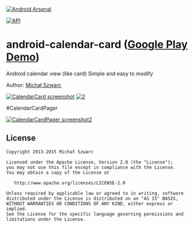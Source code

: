 [![Android Arsenal](https://img.shields.io/badge/Android%20Arsenal-android--calendar--card-brightgreen.svg?style=flat)](http://android-arsenal.com/details/1/1575)

[![API](https://img.shields.io/badge/API-10%2B-blue.svg?style=flat)](https://android-arsenal.com/api?level=10)

android-calendar-card ([Google Play Demo][4])
=====================

Android calendar view (like card)
Simple and easy to modify

Author: [Michał Szwarc](http://kenumir.pl)


[![CalendarCard screenshot][1]][1]
[![2]][2]

#CalendarCardPager

[![CalendarCardPager screenshot2][3]][3]

## License
    Copyright 2013-2015 Michał Szwarc

    Licensed under the Apache License, Version 2.0 (the "License");
    you may not use this file except in compliance with the License.
    You may obtain a copy of the License at

       http://www.apache.org/licenses/LICENSE-2.0

    Unless required by applicable law or agreed to in writing, software
    distributed under the License is distributed on an "AS IS" BASIS,
    WITHOUT WARRANTIES OR CONDITIONS OF ANY KIND, either express or implied.
    See the License for the specific language governing permissions and
    limitations under the License.


[1]: https://github.com/kenumir/android-calendar-card/raw/master/calendar-card-sample/_work/device-2013-10-12-151801.png
[2]: https://github.com/kenumir/android-calendar-card/raw/master/calendar-card-sample/_work/device-2013-10-12-151717.png
[3]: https://github.com/kenumir/android-calendar-card/raw/master/calendar-card-sample/_work/card_view_pager2.png
[4]: https://play.google.com/store/apps/details?id=com.wt.calendarcardsample
